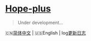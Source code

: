 <h1><a href="#">Hope-plus</a></h1>

>Under development...

🇨🇳[简体中文](./README.md) | 🇺🇸English | log[更新日志](https://github.com/java-aodeng/hope-plus/commits/master)